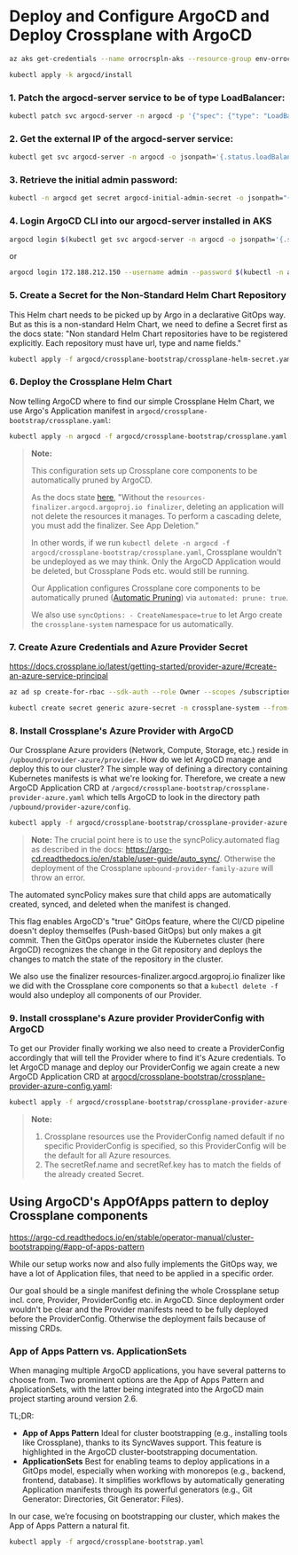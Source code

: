 # Deploy and Configure ArgoCD and Deploy Crossplane with ArgoCD

```sh
az aks get-credentials --name orrocrspln-aks --resource-group env-orrocrspln-31-1737614754-rg
```

```sh
kubectl apply -k argocd/install
```

### 1. Patch the argocd-server service to be of type LoadBalancer:

```sh
kubectl patch svc argocd-server -n argocd -p '{"spec": {"type": "LoadBalancer"}}'
```

### 2. Get the external IP of the argocd-server service:

```sh
kubectl get svc argocd-server -n argocd -o jsonpath='{.status.loadBalancer.ingress[0].ip}'
```

### 3. Retrieve the initial admin password:

```sh
kubectl -n argocd get secret argocd-initial-admin-secret -o jsonpath="{.data.password}" | base64 -d; echo
```

### 4. Login ArgoCD CLI into our argocd-server installed in AKS

```sh
argocd login $(kubectl get svc argocd-server -n argocd -o jsonpath='{.status.loadBalancer.ingress[0].ip}' ; echo) --username admin --password $(kubectl -n argocd get secret argocd-initial-admin-secret -o jsonpath="{.data.password}" | base64 -d; echo) --insecure
```

or

```sh
argocd login 172.188.212.150 --username admin --password $(kubectl -n argocd get secret argocd-initial-admin-secret -o jsonpath="{.data.password}" | base64 -d; echo) --insecure
```

### 5. Create a Secret for the Non-Standard Helm Chart Repository

This Helm chart needs to be picked up by Argo in a declarative GitOps way. But as this is a non-standard Helm Chart, we need to define a Secret first as the docs state: "Non standard Helm Chart repositories have to be registered explicitly. Each repository must have url, type and name fields."

```sh
kubectl apply -f argocd/crossplane-bootstrap/crossplane-helm-secret.yaml
```

### 6. Deploy the Crossplane Helm Chart

Now telling ArgoCD where to find our simple Crossplane Helm Chart, we use Argo's Application manifest in `argocd/crossplane-bootstrap/crossplane.yaml`:

```sh
kubectl apply -n argocd -f argocd/crossplane-bootstrap/crossplane.yaml
```
> **Note:**
> 
> This configuration sets up Crossplane core components to be automatically pruned by ArgoCD.
> 
> As the docs state [here](https://argo-cd.readthedocs.io/en/stable/operator-manual/declarative-setup/#crossplane-bootstrap), "Without the `resources-finalizer.argocd.argoproj.io finalizer`, deleting an application will not delete the resources it manages. To perform a cascading delete, you must add the finalizer. See App Deletion."
> 
> In other words, if we run `kubectl delete -n argocd -f argocd/crossplane-bootstrap/crossplane.yaml`, Crossplane wouldn't be undeployed as we may think. Only the ArgoCD Application would be deleted, but Crossplane Pods etc. would still be running.
> 
> Our Application configures Crossplane core components to be automatically pruned ([Automatic Pruning](https://argo-cd.readthedocs.io/en/stable/user-guide/auto_sync/#automatic-pruning)) via `automated: prune: true`.
> 
> We also use `syncOptions: - CreateNamespace=true` to let Argo create the `crossplane-system` namespace for us automatically.
>

### 7. Create Azure Credentials and Azure Provider Secret
https://docs.crossplane.io/latest/getting-started/provider-azure/#create-an-azure-service-principal

```sh
az ad sp create-for-rbac --sdk-auth --role Owner --scopes /subscriptions/<subscription-id> > azure-credentials.json
```

```sh
kubectl create secret generic azure-secret -n crossplane-system --from-file=creds=./azure-credentials.json
```

### 8. Install Crossplane's Azure Provider with ArgoCD

Our Crossplane Azure providers (Network, Compute, Storage, etc.) reside in `/upbound/provider-azure/provider`. How do we let ArgoCD manage and deploy this to our cluster? The simple way of defining a directory containing Kubernetes manifests is what we're looking for. Therefore, we create a new ArgoCD Application CRD at `/argocd/crossplane-bootstrap/crossplane-provider-azure.yaml` which tells ArgoCD to look in the directory path `/upbound/provider-azure/config`.
```sh
kubectl apply -f argocd/crossplane-bootstrap/crossplane-provider-azure.yaml
```
> **Note:**
> The crucial point here is to use the syncPolicy.automated flag as described in the docs: https://argo-cd.readthedocs.io/en/stable/user-guide/auto_sync/. Otherwise the deployment of the Crossplane `upbound-provider-family-azure` will throw an error.

The automated syncPolicy makes sure that child apps are automatically created, synced, and deleted when the manifest is changed.

This flag enables ArgoCD's "true" GitOps feature, where the CI/CD pipeline doesn't deploy themselfes (Push-based GitOps) but only makes a git commit. Then the GitOps operator inside the Kubernetes cluster (here ArgoCD) recognizes the change in the Git repository and deploys the changes to match the state of the repository in the cluster.

We also use the finalizer resources-finalizer.argocd.argoproj.io finalizer like we did with the Crossplane core components so that a `kubectl delete -f` would also undeploy all components of our Provider.

### 9. Install crossplane's Azure provider ProviderConfig with ArgoCD

To get our Provider finally working we also need to create a ProviderConfig accordingly that will tell the Provider where to find it's Azure credentials. 
To let ArgoCD manage and deploy our ProviderConfig we again create a new ArgoCD Application CRD at [argocd/crossplane-bootstrap/crossplane-provider-azure-config.yaml](https://github.com/orsharon7/sample-app/blob/main/argocd/crossplane-bootstrap/crossplane-provider-azure-config.yaml):

```sh
kubectl apply -f argocd/crossplane-bootstrap/crossplane-provider-azure-config.yaml
```

> **Note:**
> 1. Crossplane resources use the ProviderConfig named default if no specific ProviderConfig is specified, so this ProviderConfig will be the default for all Azure resources.
> 2. The secretRef.name and secretRef.key has to match the fields of the already created Secret.
>


##  Using ArgoCD's AppOfApps pattern to deploy Crossplane components
https://argo-cd.readthedocs.io/en/stable/operator-manual/cluster-bootstrapping/#app-of-apps-pattern

While our setup works now and also fully implements the GitOps way, we have a lot of Application files, that need to be applied in a specific order.

Our goal should be a single manifest defining the whole Crossplane setup incl. core, Provider, ProviderConfig etc. in ArgoCD.
Since deployment order wouldn't be clear and the Provider manifests need to be fully deployed before the ProviderConfig. Otherwise the deployment fails because of missing CRDs.

###  App of Apps Pattern vs. ApplicationSets

When managing multiple ArgoCD applications, you have several patterns to choose from. Two prominent options are the App of Apps Pattern and ApplicationSets, with the latter being integrated into the ArgoCD main project starting around version 2.6.

TL;DR:
- **App of Apps Pattern**
Ideal for cluster bootstrapping (e.g., installing tools like Crossplane), thanks to its SyncWaves support. This feature is highlighted in the ArgoCD cluster-bootstrapping documentation.
- **ApplicationSets**
Best for enabling teams to deploy applications in a GitOps model, especially when working with monorepos (e.g., backend, frontend, database). It simplifies workflows by automatically generating Application manifests through its powerful generators (e.g., Git Generator: Directories, Git Generator: Files).

In our case, we’re focusing on bootstrapping our cluster, which makes the App of Apps Pattern a natural fit.

```sh
kubectl apply -f argocd/crossplane-bootstrap.yaml
```